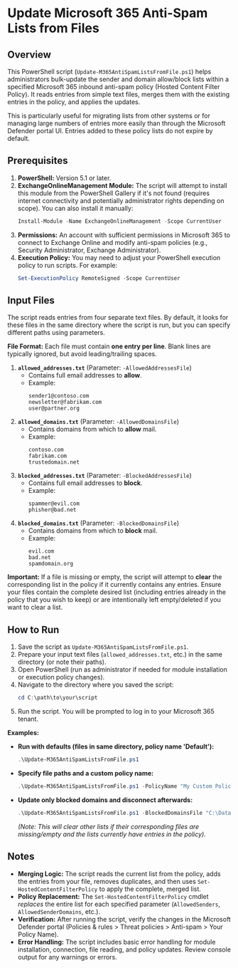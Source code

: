 # Update Microsoft 365 Anti-Spam Lists from Files

## Overview

This PowerShell script (`Update-M365AntiSpamListsFromFile.ps1`) helps administrators bulk-update the sender and domain allow/block lists within a specified Microsoft 365 inbound anti-spam policy (Hosted Content Filter Policy). It reads entries from simple text files, merges them with the existing entries in the policy, and applies the updates.

This is particularly useful for migrating lists from other systems or for managing large numbers of entries more easily than through the Microsoft Defender portal UI. Entries added to these policy lists do not expire by default.

## Prerequisites

1.  **PowerShell:** Version 5.1 or later.
2.  **ExchangeOnlineManagement Module:** The script will attempt to install this module from the PowerShell Gallery if it's not found (requires internet connectivity and potentially administrator rights depending on scope). You can also install it manually:
    ```powershell
    Install-Module -Name ExchangeOnlineManagement -Scope CurrentUser
    ```
3.  **Permissions:** An account with sufficient permissions in Microsoft 365 to connect to Exchange Online and modify anti-spam policies (e.g., Security Administrator, Exchange Administrator).
4.  **Execution Policy:** You may need to adjust your PowerShell execution policy to run scripts. For example:
    ```powershell
    Set-ExecutionPolicy RemoteSigned -Scope CurrentUser
    ```

## Input Files

The script reads entries from four separate text files. By default, it looks for these files in the same directory where the script is run, but you can specify different paths using parameters.

**File Format:** Each file must contain **one entry per line**. Blank lines are typically ignored, but avoid leading/trailing spaces.

1.  **`allowed_addresses.txt`** (Parameter: `-AllowedAddressesFile`)
    * Contains full email addresses to **allow**.
    * Example:
        ```
        sender1@contoso.com
        newsletter@fabrikam.com
        user@partner.org
        ```
2.  **`allowed_domains.txt`** (Parameter: `-AllowedDomainsFile`)
    * Contains domains from which to **allow** mail.
    * Example:
        ```
        contoso.com
        fabrikam.com
        trustedomain.net
        ```
3.  **`blocked_addresses.txt`** (Parameter: `-BlockedAddressesFile`)
    * Contains full email addresses to **block**.
    * Example:
        ```
        spammer@evil.com
        phisher@bad.net
        ```
4.  **`blocked_domains.txt`** (Parameter: `-BlockedDomainsFile`)
    * Contains domains from which to **block** mail.
    * Example:
        ```
        evil.com
        bad.net
        spamdomain.org
        ```

**Important:** If a file is missing or empty, the script will attempt to **clear** the corresponding list in the policy if it currently contains any entries. Ensure your files contain the complete desired list (including entries already in the policy that you wish to keep) or are intentionally left empty/deleted if you want to clear a list.

## How to Run

1.  Save the script as `Update-M365AntiSpamListsFromFile.ps1`.
2.  Prepare your input text files (`allowed_addresses.txt`, etc.) in the same directory (or note their paths).
3.  Open PowerShell (run as administrator if needed for module installation or execution policy changes).
4.  Navigate to the directory where you saved the script:
    ```powershell
    cd C:\path\to\your\script
    ```
5.  Run the script. You will be prompted to log in to your Microsoft 365 tenant.

**Examples:**

* **Run with defaults (files in same directory, policy name 'Default'):**
    ```powershell
    .\Update-M365AntiSpamListsFromFile.ps1
    ```

* **Specify file paths and a custom policy name:**
    ```powershell
    .\Update-M365AntiSpamListsFromFile.ps1 -PolicyName "My Custom Policy" -AllowedAddressesFile "C:\Data\AllowEmails.txt" -AllowedDomainsFile "C:\Data\AllowDomains.txt" -BlockedAddressesFile "C:\Data\BlockEmails.txt" -BlockedDomainsFile "C:\Data\BlockDomains.txt"
    ```

* **Update only blocked domains and disconnect afterwards:**
    ```powershell
    .\Update-M365AntiSpamListsFromFile.ps1 -BlockedDomainsFile "C:\Data\BlockDomains.txt" -DisconnectWhenDone
    ```
    *(Note: This will clear other lists if their corresponding files are missing/empty and the lists currently have entries in the policy).*

## Notes

* **Merging Logic:** The script reads the current list from the policy, adds the entries from your file, removes duplicates, and then uses `Set-HostedContentFilterPolicy` to apply the complete, merged list.
* **Policy Replacement:** The `Set-HostedContentFilterPolicy` cmdlet *replaces* the entire list for each specified parameter (`AllowedSenders`, `AllowedSenderDomains`, etc.).
* **Verification:** After running the script, verify the changes in the Microsoft Defender portal (Policies & rules > Threat policies > Anti-spam > Your Policy Name).
* **Error Handling:** The script includes basic error handling for module installation, connection, file reading, and policy updates. Review console output for any warnings or errors.
